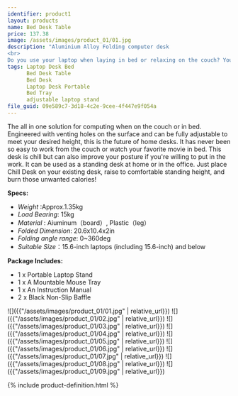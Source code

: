 ```yaml
---
identifier: product1
layout: products
name: Bed Desk Table
price: 137.38
image: /assets/images/product_01/01.jpg
description: "Aluminium Alloy Folding computer desk
<br>
Do you use your laptop when laying in bed or relaxing on the couch? Your laptop emits uncomfortable heat on your lap and does not properly vent because there's nowhere for the airflow to go."
tags: Laptop Desk Bed
      Bed Desk Table
      Bed Desk
      Laptop Desk Portable
      Bed Tray
      adjustable laptop stand
file_guid: 09e589c7-3d18-4c2e-9cee-4f447e9f054a
---
```


The all in one solution for computing when on the couch or in bed. Engineered with venting holes on the surface and can be fully adjustable to meet your desired height, this is the future of home desks. It has never been so easy to work from the couch or watch your favorite movie in bed. This desk is chill but can also improve your posture if you're willing to put in the work. It can be used as a standing desk at home or in the office. Just place Chill Desk on your existing desk, raise to comfortable standing height, and burn those unwanted calories!

**Specs:**

* *Weight*      :Approx.1.35kg
* *Load Bearing*: 15kg
* *Material*    : Aiuminum（board）, Plastic（leg）
* *Folded Dimension*: 20.6x10.4x2in
* *Folding angle range*: 0~360deg
* *Suitable Size*：15.6-inch laptops (including 15.6-inch) and below

**Package Includes:**
* 1 x Portable Laptop Stand
* 1 x A Mountable Mouse Tray
* 1 x An Instruction Manual
* 2 x Black Non-Slip Baffle

![]({{"/assets/images/product_01/01.jpg" | relative_url}})
![]({{"/assets/images/product_01/02.jpg" | relative_url}})
![]({{"/assets/images/product_01/03.jpg" | relative_url}})
![]({{"/assets/images/product_01/04.jpg" | relative_url}})
![]({{"/assets/images/product_01/05.jpg" | relative_url}})
![]({{"/assets/images/product_01/06.jpg" | relative_url}})
![]({{"/assets/images/product_01/07.jpg" | relative_url}})
![]({{"/assets/images/product_01/08.jpg" | relative_url}})
![]({{"/assets/images/product_01/09.jpg" | relative_url}})

<div class="call">
        {% include product-definition.html %}
</div>
<br>
<div class="powr-reviews" id="de995a03_1589127755"></div><script src="https://www.powr.io/powr.js?platform=embed"></script>